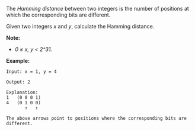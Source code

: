 The *Hamming distance* between two integers is the number of positions at which the corresponding bits are different.

Given two integers *x* and *y*, calculate the Hamming distance.

**Note:**
* *0 ≤ x, y < 2^31.*

**Example:**
```
Input: x = 1, y = 4

Output: 2

Explanation:
1   (0 0 0 1)
4   (0 1 0 0)
       ↑   ↑

The above arrows point to positions where the corresponding bits are different.
```